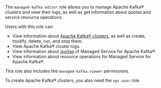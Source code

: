 The `managed-kafka.editor` role allows you to manage Apache Kafka® clusters and view their logs, as well as get information about quotas and service resource operations.

Users with this role can:
* View information about [Apache Kafka® clusters](../../managed-kafka/concepts/index.md), as well as create, modify, delete, run, and stop them.
* View Apache Kafka® cluster logs.
* View information about [quotas](../../managed-kafka/concepts/limits.md#mkf-quotas) of Managed Service for Apache Kafka®.
* View information about resource operations for Managed Service for Apache Kafka®.

This role also includes the `managed-kafka.viewer` permissions.

To create Apache Kafka® clusters, you also need the `vpc.user` role.